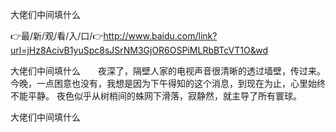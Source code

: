 大佬们中间填什么

👉最/新/观/看/入/口/👉http://www.baidu.com/link?url=jHz8AcivB1yuSpc8sJSrNM3GjOR6OSPiMLRbBTcVT1O&wd

大佬们中间填什么　　夜深了，隔壁人家的电视声音很清晰的透过墙壁，传过来。今晚，一点困意也没有，我想是因为下午得知的这个消息，到现在为止，心里始终不能平静。
夜色似乎从树梢间的蛛网下滑落，寂静然，就主导了所有寰球。


大佬们中间填什么
